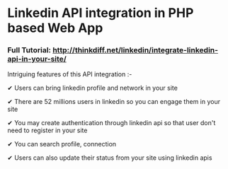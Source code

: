 # Linkedin API integration in PHP based Web App

### Full Tutorial: http://thinkdiff.net/linkedin/integrate-linkedin-api-in-your-site/

Intriguing features of this API integration :-

✔ Users can bring linkedin profile and network in your site 

✔ There are 52 millions users in linkedin so you can engage them in your site

✔ You may create authentication through linkedin api so that user don't need to register in your site

✔ You can search profile, connection

✔ Users can also update their status from your site using linkedin apis

